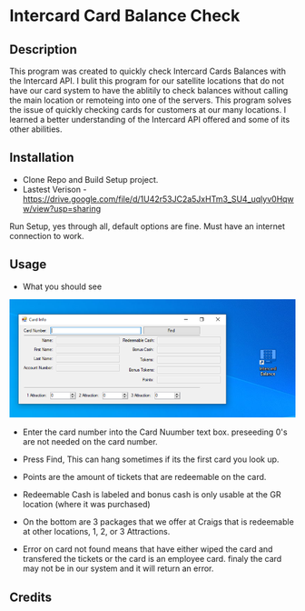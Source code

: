 # Intercard Card Balance Check

## Description

This program was created to quickly check Intercard Cards Balances with the Intercard API. I bulit this program for our satellite locations that do not have our 
card system to have the ablitily to check balances without calling the main location or remoteing into one of the servers. This program solves the issue
of quickly checking cards for customers at our many locations. I learned a better understanding of the Intercard API offered and some of its other abilities.

## Installation

* Clone Repo and Build Setup project.
* Lastest Verison - https://drive.google.com/file/d/1U42r53JC2a5JxHTm3_SU4_uqlyv0Hqww/view?usp=sharing

Run Setup, yes through all, default options are fine.
Must have an internet connection to work.

## Usage

* What you should see

![alt text](./CCIntercardBalance/bin/preview.png)

* Enter the card number into the Card Nuumber text box. preseeding 0's are not needed on the card number.

* Press Find, This can hang sometimes if its the first card you look up. 

* Points are the amount of tickets that are redeemable on the card.
* Redeemable Cash is labeled and bonus cash is only usable at the GR location (where it was purchased)

* On the bottom are 3 packages that we offer at Craigs that is redeemable at other locations, 1, 2, or 3 Attractions.

* Error on card not found means that have either wiped the card and transfered the tickets or the card is an employee card. finaly the card may not be in our system and it will return an error.

## Credits
